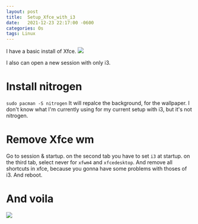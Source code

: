 ```yaml
---
layout: post
title:  Setup_Xfce_with_i3
date:   2021-12-23 22:17:00 -0600
categories: Os
tags: Linux
---
```


I have a basic install of Xfce.
![](https://i.imgur.com/PyLz5tn.jpg)

I also can open a new session with only i3.
![]()

# Install nitrogen
`sudo pacman -S nitrogen`
It will repalce the background, for the wallpaper.
I don't know what I'm currently using for my current setup with i3,
but it's not nitrogen.

# Remove Xfce wm
Go to session & startup.
on the second tab you have to set `i3` at startup.
on the third tab, select never for `xfwm4` and `xfcedesktop`. 
And remove all shortcuts in xfce, because you gonna have some problems with thoses of i3.
And reboot.

# And voila
![](https://i.imgur.com/23pApqs.png)




